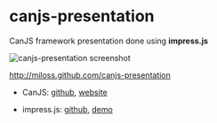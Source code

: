canjs-presentation
==================

CanJS framework presentation done using **impress.js**

![canjs-presentation screenshot](http://miloss.github.io/canjs-presentation/screenshot.png)

http://miloss.github.com/canjs-presentation


* CanJS: [github](https://github.com/bitovi/canjs), [website](http://canjs.com)

* impress.js: [github](https://github.com/bartaz/impress.js), [demo](http://bartaz.github.io/impress.js)
